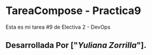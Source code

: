 # TareaCompose - Practica9 

Esta es mi tarea #9 de Electiva 2 - DevOps

## Desarrollada Por ["_Yuliana Zorrilla_"].
